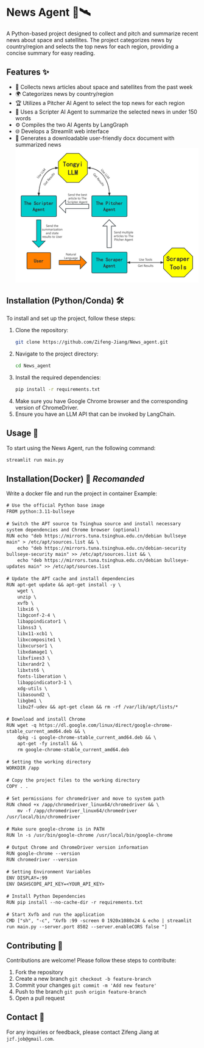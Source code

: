 # News Agent 🌌🛰️

A Python-based project designed to collect and pitch and summarize recent news about space and satellites. The project categorizes news by country/region and selects the top news for each region, providing a concise summary for easy reading.

## Features ✨

- 📰 Collects news articles about space and satellites from the past week
- 🌍 Categorizes news by country/region
- 🏆 Utilizes a Pitcher AI Agent to select the top news for each region
- 📝 Uses a Scripter AI Agent to summarize the selected news in under 150 words
- ⚙️ Compiles the two AI Agents by LangGraph
- 🌐 Develops a Streamlit web interface
- 📄 Generates a downloadable user-friendly docx document with summarized news
![Project Banner](https://github.com/Zifeng-Jiang/News_agent/blob/main/NewsAgents.jpg)
## Installation (Python/Conda) 🛠️

To install and set up the project, follow these steps:

1. Clone the repository:
    ```bash
    git clone https://github.com/Zifeng-Jiang/News_agent.git
    ```
2. Navigate to the project directory:
    ```bash
    cd News_agent
    ```
3. Install the required dependencies:
    ```bash
    pip install -r requirements.txt
    ```
4. Make sure you have Google Chrome browser and the corresponding version of ChromeDriver.
5. Ensure you have an LLM API that can be invoked by LangChain.

## Usage 🚀

To start using the News Agent, run the following command:

```bash
streamlit run main.py
```

## Installation(Docker) 🐳 *Recomanded*
Write a docker file and run the project in container
Example:
```
# Use the official Python base image
FROM python:3.11-bullseye

# Switch the APT source to Tsinghua source and install necessary system dependencies and Chrome browser (optional)
RUN echo "deb https://mirrors.tuna.tsinghua.edu.cn/debian bullseye main" > /etc/apt/sources.list && \
    echo "deb https://mirrors.tuna.tsinghua.edu.cn/debian-security bullseye-security main" >> /etc/apt/sources.list && \
    echo "deb https://mirrors.tuna.tsinghua.edu.cn/debian bullseye-updates main" >> /etc/apt/sources.list

# Update the APT cache and install dependencies
RUN apt-get update && apt-get install -y \
    wget \
    unzip \
    xvfb \
    libxi6 \
    libgconf-2-4 \
    libappindicator1 \
    libnss3 \
    libx11-xcb1 \
    libxcomposite1 \
    libxcursor1 \
    libxdamage1 \
    libxfixes3 \
    libxrandr2 \
    libxtst6 \
    fonts-liberation \
    libappindicator3-1 \
    xdg-utils \
    libasound2 \
    libgbm1 \
    libu2f-udev && apt-get clean && rm -rf /var/lib/apt/lists/*

# Download and install Chrome
RUN wget -q https://dl.google.com/linux/direct/google-chrome-stable_current_amd64.deb && \
    dpkg -i google-chrome-stable_current_amd64.deb && \
    apt-get -fy install && \
    rm google-chrome-stable_current_amd64.deb

# Setting the working directory
WORKDIR /app

# Copy the project files to the working directory
COPY . .

# Set permissions for chromedriver and move to system path
RUN chmod +x /app/chromedriver_linux64/chromedriver && \
    mv -f /app/chromedriver_linux64/chromedriver /usr/local/bin/chromedriver

# Make sure google-chrome is in PATH
RUN ln -s /usr/bin/google-chrome /usr/local/bin/google-chrome

# Output Chrome and ChromeDriver version information
RUN google-chrome --version
RUN chromedriver --version

# Setting Environment Variables
ENV DISPLAY=:99
ENV DASHSCOPE_API_KEY=<YOUR_API_KEY>

# Install Python Dependencies
RUN pip install --no-cache-dir -r requirements.txt

# Start Xvfb and run the application
CMD ["sh", "-c", "Xvfb :99 -screen 0 1920x1080x24 & echo | streamlit run main.py --server.port 8502 --server.enableCORS false "]
```
## Contributing 🤝
Contributions are welcome! Please follow these steps to contribute:

1. Fork the repository
2. Create a new branch  `git checkout -b feature-branch`
3. Commit your changes  `git commit -m 'Add new feature'`
4. Push to the branch  `git push origin feature-branch`
5. Open a pull request

## Contact 📧

For any inquiries or feedback, please contact Zifeng Jiang at `jzf.job@gmail.com`.
